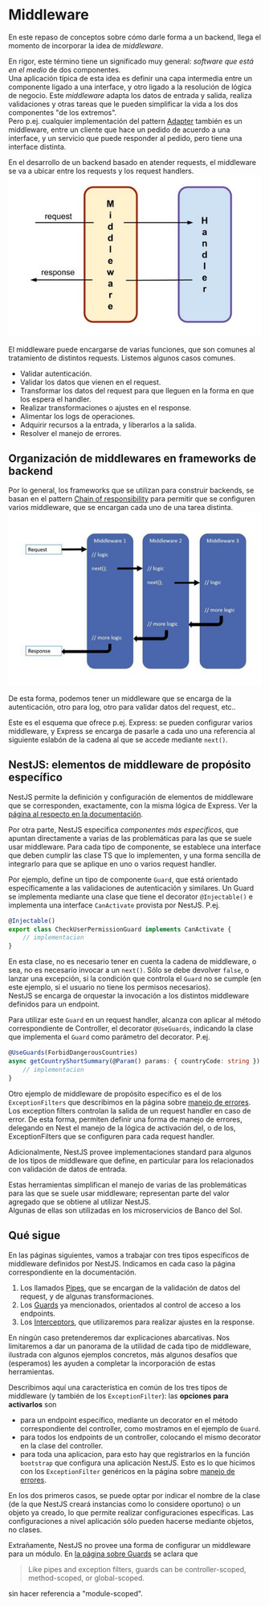 # Middleware
En este repaso de conceptos sobre cómo darle forma a un backend, llega el momento de incorporar la idea de _middleware_.

En rigor, este término tiene un significado muy general: _software que está en el medio_ de dos componentes.  
Una aplicación típica de esta idea es definir una capa intermedia entre un componente ligado a una interface, y otro ligado a la resolución de lógica de negocio. Este _middleware_ adapta los datos de entrada y salida, realiza validaciones y otras tareas que le pueden simplificar la vida a los dos componentes "de los extremos".  
Pero p.ej. cualquier implementación del pattern [Adapter](https://refactoring.guru/design-patterns/adapter) también es un middleware, entre un cliente que hace un pedido de acuerdo a una interface, y un servicio que puede responder al pedido, pero tiene una interface distinta. 

En el desarrollo de un backend basado en atender requests, el middleware se va a ubicar entre los requests y los request handlers. 
![Rol del middleware](./images/middleware.jpg)

El middleware puede encargarse de varias funciones, que son comunes al tratamiento de distintos requests. Listemos algunos casos comunes.
- Validar autenticación.
- Validar los datos que vienen en el request.
- Transformar los datos del request para que lleguen en la forma en que los espera el handler.
- Realizar transformaciones o ajustes en el response.
- Alimentar los logs de operaciones.
- Adquirir recursos a la entrada, y liberarlos a la salida.
- Resolver el manejo de errores.

## Organización de middlewares en frameworks de backend

Por lo general, los frameworks que se utilizan para construir backends, se basan en el pattern [Chain of responsibility](https://refactoring.guru/design-patterns/chain-of-responsibility) para permitir que se configuren varios middleware, que se encargan cada uno de una tarea distinta.
![Varios middleware encadenados](./images/request-delegate-pipeline.jpg)

De esta forma, podemos tener un middleware que se encarga de la autenticación, otro para log, otro para validar datos del request, etc..

Este es el esquema que ofrece p.ej. Express: se pueden configurar varios middleware, y Express se encarga de pasarle a cada uno una referencia al siguiente eslabón de la cadena al que se accede mediante `next()`. 


## NestJS: elementos de middleware de propósito específico
NestJS permite la definición y configuración de elementos de middleware que se corresponden, exactamente, con la misma lógica de Express. Ver la [página al respecto en la documentación](https://docs.nestjs.com/middleware).

Por otra parte, NestJS especifica _componentes más específicos_, que apuntan directamente a varias de las problemáticas para las que se suele usar middleware. 
Para cada tipo de componente, se establece una interface que deben cumplir las clase TS que lo implementen, y una forma sencilla de integrarlo para que se aplique en uno o varios request handler.

Por ejemplo, define un tipo de componente `Guard`, que está orientado específicamente a las validaciones de autenticación y similares. 
Un Guard se implementa mediante una clase que tiene el decorator `@Injectable()` e implementa una interface `CanActivate` provista por NestJS. P.ej.
``` typescript
@Injectable()
export class CheckUserPermissionGuard implements CanActivate {
    // implementacion
}
```
En esta clase, no es necesario tener en cuenta la cadena de middleware, o sea, no es necesario invocar a un `next()`. Sólo se debe devolver `false`, o lanzar una excepción, si la condición que controla el `Guard` no se cumple (en este ejemplo, si el usuario no tiene los permisos necesarios).  
NestJS se encarga de orquestar la invocación a los distintos middleware definidos para un endpoint.

Para utilizar este `Guard` en un request handler, alcanza con aplicar al método correspondiente de Controller, el decorator `@UseGuards`, indicando la clase que implementa el `Guard` como parámetro del decorator. P.ej.
``` typescript
@UseGuards(ForbidDangerousCountries)
async getCountryShortSummary(@Param() params: { countryCode: string }): Promise<CountryShortSummary> {
    // implementacion
}
```

Otro ejemplo de middleware de propósito específico es el de los `ExceptionFilters` que describimos en la página sobre [manejo de errores](./manejo-de-errores.md). Los exception filters controlan la salida de un request handler en caso de error. De esta forma, permiten definir una forma de manejo de errores, delegando en Nest el manejo de la lógica de activación del, o de los, ExceptionFilters que se configuren para cada request handler.

Adicionalmente, NestJS provee implementaciones standard para algunos de los tipos de middleware que define, en particular para los relacionados con validación de datos de entrada.

Estas herramientas simplifican el manejo de varias de las problemáticas para las que se suele usar middleware; representan parte del valor agregado que se obtiene al utilizar NestJS.  
Algunas de ellas son utilizadas en los microservicios de Banco del Sol.


## Qué sigue
En las páginas siguientes, vamos a trabajar con tres tipos específicos de middleware definidos por NestJS. Indicamos en cada caso la página correspondiente en la documentación.
1. Los llamados [Pipes](https://docs.nestjs.com/pipes), que se encargan de la validación de datos del request, y de algunas transformaciones.
1. Los [Guards](https://docs.nestjs.com/guards) ya mencionados, orientados al control de acceso a los endpoints.
1. Los [Interceptors](https://docs.nestjs.com/interceptors), que utilizaremos para realizar ajustes en la response.

En ningún caso pretenderemos dar explicaciones abarcativas. Nos limitaremos a dar un panorama de la utilidad de cada tipo de middleware, ilustrada con algunos ejemplos concretos, más algunos desafíos que (esperamos) les ayuden a completar la incorporación de estas herramientas.

Describimos aquí una característica en común de los tres tipos de middleware (y también de los `ExceptionFilter`): las **opciones para activarlos** son
- para un endpoint específico, mediante un decorator en el método correspondiente del controller, como mostramos en el ejemplo de `Guard`.
- para todos los endpoints de un controller, colocando el mismo decorator en la clase del controller.
- para toda una aplicacion, para esto hay que registrarlos en la función `bootstrap` que configura una aplicación NestJS. Esto es lo que hicimos con los `ExceptionFilter` genéricos en la página sobre [manejo de errores](./manejo-de-errores.md).

En los dos primeros casos, se puede optar por indicar el nombre de la clase (de la que NestJS creará instancias como lo considere oportuno) o un objeto ya creado, lo que permite realizar configuraciones específicas. Las configuraciones a nivel aplicación sólo pueden hacerse mediante objetos, no clases.

Extrañamente, NestJS no provee una forma de configurar un middleware para un módulo. En [la página sobre Guards](https://docs.nestjs.com/guards) se aclara que
>  Like pipes and exception filters, guards can be controller-scoped, method-scoped, or global-scoped.

sin hacer referencia a "module-scoped".